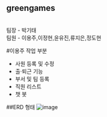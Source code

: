 ## greengames

<br>
팀장 - 박기태
<br>
팀원 - 이용주,이정현,윤유진,류지은,정도현
<br>

#이용주 작업 부분
- 사원 등록 및 수정
- 출·퇴근 기능
- 부서 및 팀 등록
- 직원 리스트
- 챗 봇

##ERD 형태 
![image](https://user-images.githubusercontent.com/46048175/215628529-a9b27062-26b5-45e9-bdf8-d200fd0fadb8.png)
